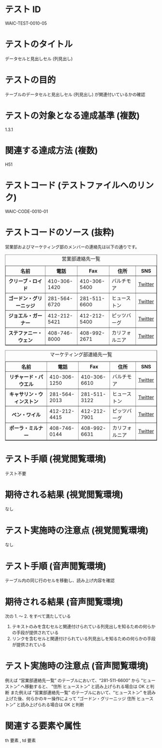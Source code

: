 

# テスト ID
WAIC-TEST-0010-05

# テストのタイトル
データセルと見出しセル (列見出し)

# テストの目的
テーブルのデータセルと見出しセル (列見出し) が関連付いているかの確認

# テストの対象となる達成基準 (複数)
1.3.1

# 関連する達成方法 (複数)
H51

# テストコード (テストファイルへのリンク)
WAIC-CODE-0010-01

# テストコードのソース (抜粋)
<div>
<p>営業部およびマーケティング部のメンバーの連絡先は以下の通りです。</p>
<table border="1">
<caption>営業部連絡先一覧</caption>
<thead>
<tr>
<th>名前</th>
<th>電話</th>
<th>Fax</th>
<th>住所</th>
<th>SNS</th>
</tr>
</thead>
<tbody>
<tr>
<th>クリーブ・ロイド</th>
<td>410-306-1420</td>
<td>410-306-5400</td>
<td>バルチモア</td>
<td><a href="">Twitter</a></td>
</tr>
<tr>
<th>ゴードン・グリーニッジ</th>
<td>281-564-6720</td>
<td>281-511-6600</td>
<td>ヒューストン</td>
<td><a href="">Twitter</a></td>
</tr>
<tr>
<th>ジョエル・ガーナー</th>
<td>412-212-5421</td>
<td>412-212-5400</td>
<td>ピッツバーグ</td>
<td><a href="https://twitter.com/waic_jp">Twitter</a></td>
</tr>
<tr>
<th>ステファニー・ウェン</th>
<td>408-746-8000</td>
<td>408-992-2671</td>
<td>カリフォルニア</td>
<td><a href="">Twitter</a></td>
</tr>
</tbody>
</table>

<table border="1">
<caption>マーケティング部連絡先一覧</caption>
<thead>
<tr>
<th>名前</th>
<th>電話</th>
<th>Fax</th>
<th>住所</th>
<th>SNS</th>
</tr>
</thead>
<tbody>
<tr>
<th>リチャード・パウエル</th>
<td>410-306-1250</td>
<td>410-306-6610</td>
<td>バルチモア</td>
<td><a href="">Twitter</a></td>
</tr>
<tr>
<th>キャサリン・ウィンストン</th>
<td>281-564-2013</td>
<td>281-511-3122</td>
<td>ヒューストン</td>
<td><a href="">Twitter</a></td>
</tr>
<tr>
<th>ベン・ワイル</th>
<td>412-212-4415</td>
<td>412-212-7901</td>
<td>ピッツバーグ</td>
<td><a href="">Twitter</a></td>
</tr>
<tr>
<th>ポーラ・ミルナー</th>
<td>408-746-0144</td>
<td>408-992-6631</td>
<td>カリフォルニア</td>
<td><a href="">Twitter</a></td>
</tr>
</tbody>
</table>
</div>

# テスト手順 (視覚閲覧環境)
テスト不要

# 期待される結果 (視覚閲覧環境)
なし

# テスト実施時の注意点 (視覚閲覧環境)
なし

# テスト手順 (音声閲覧環境)
テーブル内の同じ行のセルを移動し、読み上げ内容を確認

# 期待される結果 (音声閲覧環境)
次の 1. 〜 2. をすべて満たしている
1. テキストのみを含むセルと関連付けられている列見出しを知るための何らかの手段が提供されている 
2. リンクを含むセルと関連付けられている列見出しを知るための何らかの手段が提供されている

# テスト実施時の注意点 (音声閲覧環境)
例えば “営業部連絡先一覧” のテーブルにおいて、“281-511-6600” から “ヒューストン” へ移動すると、 “住所 ヒューストン” と読み上げられる場合は OK と判断
また例えば “営業部連絡先一覧” のテーブルにおいて、“ヒューストン” を読み上げた後、何らかのキー操作によって “ゴードン・グリーニッジ 住所 ヒューストン” と読み上げられる場合は OK と判断

# 関連する要素や属性
th 要素 , td 要素


